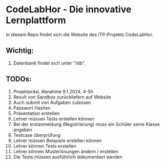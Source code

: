 # CodeLabHor - Die innovative Lernplattform

In diesem Repo findet sich die Website des ITP-Projekts CodeLabHor.

## Wichtig:

1. Datenbank findet sich unter "/db".

## TODOs:

1. Projektpräsi, Abnahme 9.1.2024, 4-5h
2. Result von Sandbox zurückliefern auf Website
3. Auch submit von Aufgaben zulassen
4. Passwort Hashen
5. Präsentation erstellen
6. Lehrer müssen Tests erstellen können
7. Bei der erstanmeldung (Registrierung) muss ein Schüler seine Klasse angeben
8. Testcase überprüfung
9. Lehrer müssen Beispiele erstellen können
10. Lehrer können Tests erstellen
11. Lehrer können Musterlösungen ändern / erstellen
12. Die Tests müssen ausführlich dokumentiert werden